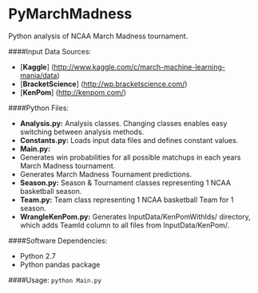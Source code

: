 PyMarchMadness
=============

Python analysis of NCAA March Madness tournament.

####Input Data Sources:
- [**Kaggle**] (http://www.kaggle.com/c/march-machine-learning-mania/data)
- [**BracketScience**] (http://wp.bracketscience.com/)
- [**KenPom**] (http://kenpom.com/)

####Python Files:
- **Analysis.py:** Analysis classes. Changing classes enables easy switching between analysis methods.
- **Constants.py:** Loads input data files and defines constant values.
- **Main.py:**
 - Generates win probabilities for all possible matchups in each years March Madness tournament.
 - Generates March Madness Tournament predictions.
- **Season.py:** Season & Tournament classes representing 1 NCAA basketball season.
- **Team.py:** Team class representing 1 NCAA basketball Team for 1 season.
- **WrangleKenPom.py:** Generates InputData/KenPomWithIds/ directory, which adds TeamId column to all files from InputData/KenPom/.

####Software Dependencies:
- Python 2.7
- Python pandas package

####Usage:
`python Main.py`
